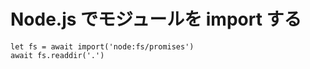 
# Node.js でモジュールを import する

````
let fs = await import('node:fs/promises')
await fs.readdir('.')
````
